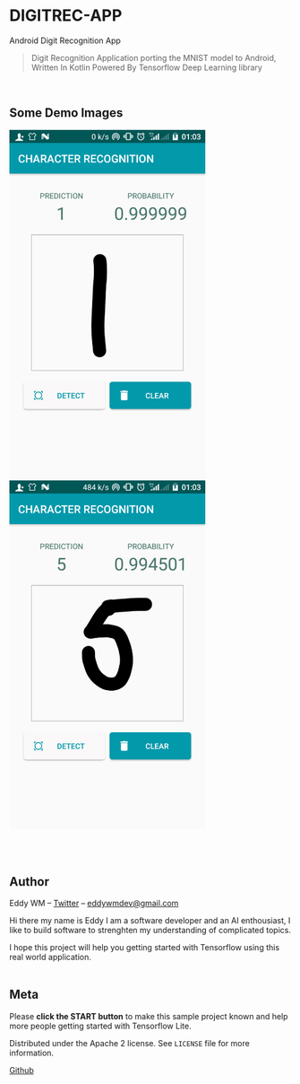 # DIGITREC-APP
Android Digit Recognition App

> Digit Recognition Application porting the MNIST model to Android, Written In Kotlin Powered By Tensorflow Deep Learning library



<br>
<p align="center">

## Some Demo Images

  <img src="https://raw.githubusercontent.com/eddywm/DIGITREC-APP/master/pic1.png" width="350">

   <img src="https://raw.githubusercontent.com/eddywm/DIGITREC-APP/master/pic2.png" width="350">


   </p>
<br>
<br>

## Author

Eddy WM – [Twitter](https://twitter.com/eddy_wm) – eddywmdev@gmail.com

Hi there my name is Eddy I am a software developer and an AI enthousiast, I like to build software to
strenghten my understanding of complicated topics.

I hope this project will help you getting started with Tensorflow using this real world application.
<br>
<br>
## Meta

Please **click the START button** to make this sample project known and help more people getting started with Tensorflow Lite.

Distributed under the Apache 2 license. See ``LICENSE`` file for more information.

[Github](https://github.com/eddywm/)
